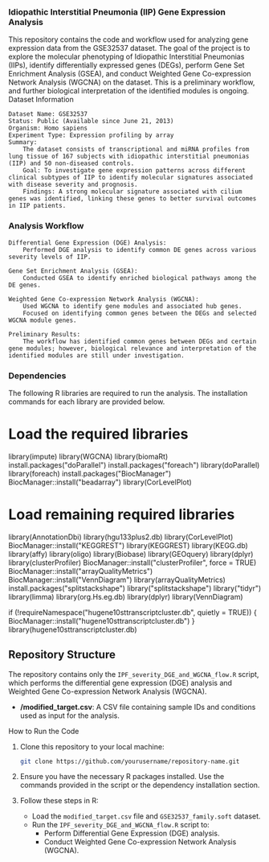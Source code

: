 ### Idiopathic Interstitial Pneumonia (IIP) Gene Expression Analysis

This repository contains the code and workflow used for analyzing gene expression data from the GSE32537 dataset. The goal of the project is to explore the molecular phenotyping of Idiopathic Interstitial Pneumonias (IIPs), identify differentially expressed genes (DEGs), perform Gene Set Enrichment Analysis (GSEA), and conduct Weighted Gene Co-expression Network Analysis (WGCNA) on the dataset. This is a preliminary workflow, and further biological interpretation of the identified modules is ongoing.
Dataset Information

    Dataset Name: GSE32537
    Status: Public (Available since June 21, 2013)
    Organism: Homo sapiens
    Experiment Type: Expression profiling by array
    Summary:
        The dataset consists of transcriptional and miRNA profiles from lung tissue of 167 subjects with idiopathic interstitial pneumonias (IIP) and 50 non-diseased controls.
        Goal: To investigate gene expression patterns across different clinical subtypes of IIP to identify molecular signatures associated with disease severity and prognosis.
        Findings: A strong molecular signature associated with cilium genes was identified, linking these genes to better survival outcomes in IIP patients.

### Analysis Workflow

    Differential Gene Expression (DGE) Analysis:
        Performed DGE analysis to identify common DE genes across various severity levels of IIP.

    Gene Set Enrichment Analysis (GSEA):
        Conducted GSEA to identify enriched biological pathways among the DE genes.

    Weighted Gene Co-expression Network Analysis (WGCNA):
        Used WGCNA to identify gene modules and associated hub genes.
        Focused on identifying common genes between the DEGs and selected WGCNA module genes.

    Preliminary Results:
        The workflow has identified common genes between DEGs and certain gene modules; however, biological relevance and interpretation of the identified modules are still under investigation.

### Dependencies

The following R libraries are required to run the analysis. The installation commands for each library are provided below.

# Load the required libraries
library(impute)
library(WGCNA)
library(biomaRt)
install.packages("doParallel")
install.packages("foreach")
library(doParallel)
library(foreach)
install.packages("BiocManager")
BiocManager::install("beadarray")
library(CorLevelPlot)

# Load remaining required libraries
library(AnnotationDbi)
library(hgu133plus2.db)
library(CorLevelPlot)
BiocManager::install("KEGGREST")
library(KEGGREST)
library(KEGG.db)
library(affy)
library(oligo)
library(Biobase)
library(GEOquery)
library(dplyr)
library(clusterProfiler)
BiocManager::install("clusterProfiler", force = TRUE)
BiocManager::install("arrayQualityMetrics")
BiocManager::install("VennDiagram")
library(arrayQualityMetrics)
install.packages("splitstackshape")
library("splitstackshape")
library("tidyr")
library(limma)
library(org.Hs.eg.db)
library(dplyr)
library(VennDiagram)

if (!requireNamespace("hugene10sttranscriptcluster.db", quietly = TRUE)) {
  BiocManager::install("hugene10sttranscriptcluster.db")
}
library(hugene10sttranscriptcluster.db)

## Repository Structure

The repository contains only the `IPF_severity_DGE_and_WGCNA_flow.R` script, which performs the differential gene expression (DGE) analysis and Weighted Gene Co-expression Network Analysis (WGCNA).  
- **/modified_target.csv**: A CSV file containing sample IDs and conditions used as input for the analysis.  


How to Run the Code

1. Clone this repository to your local machine:

    ```bash
    git clone https://github.com/yourusername/repository-name.git
    ```

2. Ensure you have the necessary R packages installed. Use the commands provided in the script or the dependency installation section.

3. Follow these steps in R:
    - Load the `modified_target.csv` file and `GSE32537_family.soft` dataset.
    - Run the `IPF_severity_DGE_and_WGCNA_flow.R` script to:
        - Perform Differential Gene Expression (DGE) analysis.
        - Conduct Weighted Gene Co-expression Network Analysis (WGCNA).




